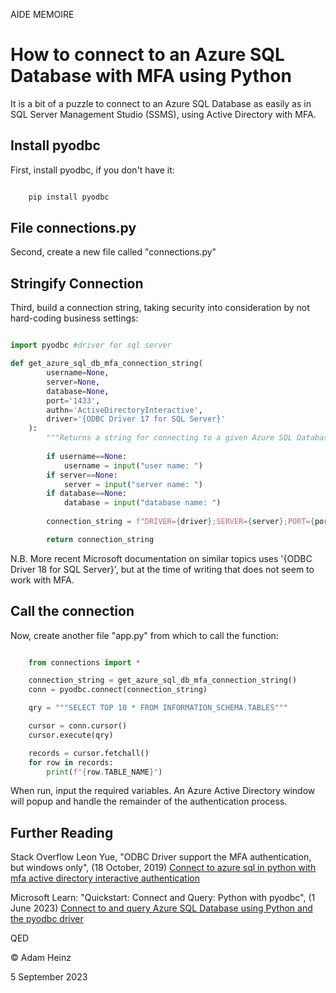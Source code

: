 AIDE MEMOIRE 

# How to connect to an Azure SQL Database with MFA using Python 

It is a bit of a puzzle to connect to an Azure SQL Database as easily as in SQL Server Management Studio (SSMS), using Active Directory with MFA. 

## Install pyodbc 

First, install pyodbc, if you don't have it: 

```python

    pip install pyodbc 

``` 

## File connections.py 

Second, create a new file called "connections.py" 


## Stringify Connection  

Third, build a connection string, taking security into consideration by not hard-coding business settings: 

```python 

import pyodbc #driver for sql server 

def get_azure_sql_db_mfa_connection_string(
        username=None,
        server=None, 
        database=None,
        port='1433',
        authn='ActiveDirectoryInteractive', 
        driver='{ODBC Driver 17 for SQL Server}'
    ): 
        """Returns a string for connecting to a given Azure SQL Database with Multi-Factor Authentication""" 
        
        if username==None: 
            username = input("user name: ") 
        if server==None: 
            server = input("server name: ") 
        if database==None: 
            database = input("database name: ") 
        
        connection_string = f"DRIVER={driver};SERVER={server};PORT={port};DATABASE={database};UID={username};AUTHENTICATION={authn}" 

        return connection_string 

``` 
N.B. More recent Microsoft documentation on similar topics uses '{ODBC Driver 18 for SQL Server}', but at the time of writing that does not seem to work with MFA. 


## Call the connection 

Now, create another file "app.py" from which to call the function: 

```python 

    from connections import * 

    connection_string = get_azure_sql_db_mfa_connection_string() 
    conn = pyodbc.connect(connection_string)

    qry = """SELECT TOP 10 * FROM INFORMATION_SCHEMA.TABLES""" 

    cursor = conn.cursor() 
    cursor.execute(qry) 

    records = cursor.fetchall()
    for row in records: 
        print(f"{row.TABLE_NAME}") 

``` 

When run, input the required variables. An Azure Active Directory window will popup and handle the remainder of the authentication process. 



## Further Reading 

Stack Overflow 
Leon Yue, "ODBC Driver support the MFA authentication, but windows only", (18 October, 2019) [Connect to azure sql in python with mfa active directory interactive authentication](https://stackoverflow.com/questions/58440480/connect-to-azure-sql-in-python-with-mfa-active-directory-interactive-authenticat) 

Microsoft Learn: 
"Quickstart: Connect and Query: Python with pyodbc", (1 June 2023) [Connect to and query Azure SQL Database using Python and the pyodbc driver](https://learn.microsoft.com/en-us/azure/azure-sql/database/azure-sql-python-quickstart?view=azuresql&tabs=windows%2Csql-inter)


QED 

© Adam Heinz 

5 September 2023 
